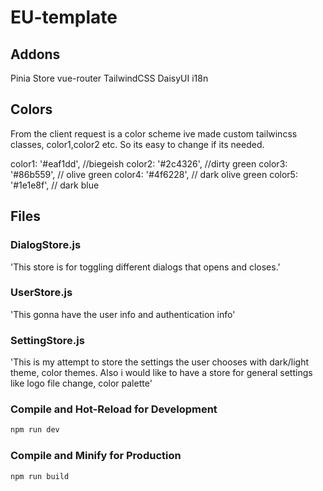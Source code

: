 # EU-template

## Addons

Pinia Store
vue-router
TailwindCSS
DaisyUI
i18n

## Colors

From the client request is a color scheme ive made custom tailwincss classes, color1,color2 etc. So its easy to change if its needed.

color1: '#eaf1dd', //biegeish
color2: '#2c4326', //dirty green
color3: '#86b559', // olive green
color4: '#4f6228', // dark olive green
color5: '#1e1e8f', // dark blue

## Files

### DialogStore.js

'This store is for toggling different dialogs that opens and closes.'

### UserStore.js

'This gonna have the user info and authentication info'

### SettingStore.js

'This is my attempt to store the settings the user chooses with dark/light theme, color themes. Also i would like to have a store for general settings like logo file change, color palette'

### Compile and Hot-Reload for Development

```sh
npm run dev
```

### Compile and Minify for Production

```sh
npm run build
```
